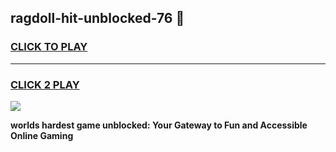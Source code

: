 
## ragdoll-hit-unblocked-76 👋
<h3>
<a href="https://premium.freeplayer.one?title=ragdoll-hit-unblocked-76&ref=14F">CLICK TO PLAY</a></h3>
<hr>

<h3>
<a href="https://premium.freeplayer.one?title=ragdoll-hit-unblocked-76&ref=14F">CLICK 2 PLAY</a>
  
</h3>

<a href="https://premium.freeplayer.one?title=ragdoll-hit-unblocked-76&ref=12F/"><img src="https://clearcache.store/games.png"></a>


**worlds hardest game unblocked: Your Gateway to Fun and Accessible Online Gaming**
